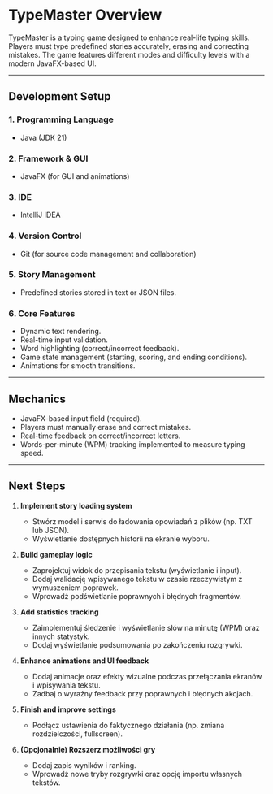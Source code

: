 # TypeMaster Overview

TypeMaster is a typing game designed to enhance real-life typing skills. Players must type predefined stories accurately, erasing and correcting mistakes. The game features different modes and difficulty levels with a modern JavaFX-based UI.

---

## Development Setup

### 1. Programming Language
- Java (JDK 21)

### 2. Framework & GUI
- JavaFX (for GUI and animations)

### 3. IDE
- IntelliJ IDEA

### 4. Version Control
- Git (for source code management and collaboration)

### 5. Story Management
- Predefined stories stored in text or JSON files.

### 6. Core Features
- Dynamic text rendering.
- Real-time input validation.
- Word highlighting (correct/incorrect feedback).
- Game state management (starting, scoring, and ending conditions).
- Animations for smooth transitions.

---

## Mechanics
- JavaFX-based input field (required).
- Players must manually erase and correct mistakes.
- Real-time feedback on correct/incorrect letters.
- Words-per-minute (WPM) tracking implemented to measure typing speed.

---

## Next Steps

1. **Implement story loading system**
   - Stwórz model i serwis do ładowania opowiadań z plików (np. TXT lub JSON).
   - Wyświetlanie dostępnych historii na ekranie wyboru.

2. **Build gameplay logic**
   - Zaprojektuj widok do przepisania tekstu (wyświetlanie i input).
   - Dodaj walidację wpisywanego tekstu w czasie rzeczywistym z wymuszeniem poprawek.
   - Wprowadź podświetlanie poprawnych i błędnych fragmentów.

3. **Add statistics tracking**
   - Zaimplementuj śledzenie i wyświetlanie słów na minutę (WPM) oraz innych statystyk.
   - Dodaj wyświetlanie podsumowania po zakończeniu rozgrywki.

4. **Enhance animations and UI feedback**
   - Dodaj animacje oraz efekty wizualne podczas przełączania ekranów i wpisywania tekstu.
   - Zadbaj o wyraźny feedback przy poprawnych i błędnych akcjach.

5. **Finish and improve settings**
   - Podłącz ustawienia do faktycznego działania (np. zmiana rozdzielczości, fullscreen).

6. **(Opcjonalnie) Rozszerz możliwości gry**
   - Dodaj zapis wyników i ranking.
   - Wprowadź nowe tryby rozgrywki oraz opcję importu własnych tekstów.